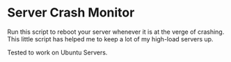 # Server Crash Monitor
Run this script to reboot your server whenever it is at the verge of crashing. This little script has helped me to keep a lot of my high-load servers up.

Tested to work on Ubuntu Servers.
